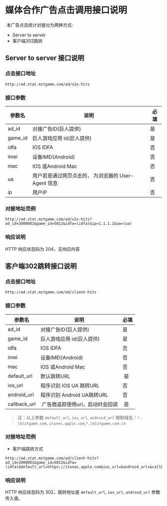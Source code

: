 媒体合作广告点击调用接口说明
=========================

 本广告点击统计对接分为两种方式:

* Server to server
* 客户端302跳转

## Server to server 接口说明

### 点击接口地址

`http://ad.stat.mztgame.com/ad/s2s-hits`
 
### 接口参数
 
| 参数名 | 说明 | 必填 |
|------|------|------|
| ad_id | 对接广告ID(巨人提供) | 是 |
| game_id | 巨人游戏应用 id(巨人提供) | 是|
| idfa | IOS IDFA | 否 |
| imei | 设备IMEI(Android)  | 否 |
| mac | IOS 或Android Mac | 否 |
| ua | 用户若是通过网页点击的， 为浏览器的 User-Agent 信息 | 否 |
| ip | 用户IP | 否 |
 
### 对接地址范例

```
http://ad.stat.mztgame.com/ad/s2s-hits?ad_id=2000001&game_id=5012&idfa=(idfa)&ip=1.1.1.1&ua=(ua)
```

### 响应说明

HTTP 响应状态码为 204，无响应内容

## 客户端302跳转接口说明

### 点击接口地址

`http://ad.stat.mztgame.com/ad/client-hits`

### 接口参数
 
| 参数名 | 说明 | 必填 |
|------|------|------|
| ad_id | 对接广告ID(巨人提供) | 是 |
| game_id | 巨人游戏应用 id(巨人提供) | 是|
| idfa | IOS IDFA | 否 |
| imei | 设备IMEI(Android)  | 否 |
| mac | IOS 或Android Mac | 否 |
| default_url | 默认跳转URL|  是 |
| ios_url | 程序识别 IOS UA 跳转URL|  否 |
| android_url | 程序识别 Android UA跳转URL |  否 |
| callback_url |  广告商追踪使用url，启动时会回调 |  是 |

> 注：以上参数 `default_url`, `ios_url`, `android_url` 限制域名：`*.[m]ztgame.com`, `itunes.apple.com`,`*.[m]ztgame.com.cn`
 
### 对接地址范例

* 客户端跳转方式

```
http://ad.stat.mztgame.com/ad/client-hits?ad_id=2000001&game_id=5012&idfa=(idfa)&default_url=https://itunes.apple.com&ios_url=&android_url=&callback_url=http://XXXX
```
 
### 响应说明

HTTP 响应状态码为 302，跳转地址是 `default_url`, `ios_url`, `android_url` 参数传入值。
